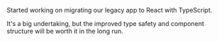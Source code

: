 Started working on migrating our legacy app to React with TypeScript.

It's a big undertaking, but the improved type safety and component structure will be worth it in the long run.